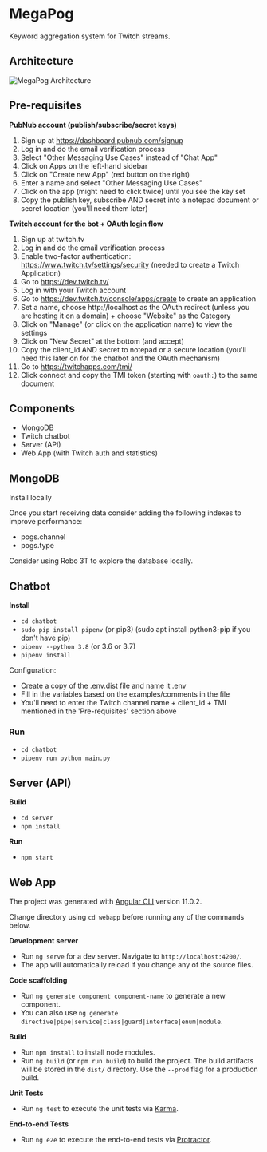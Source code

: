 # MegaPog

Keyword aggregation system for Twitch streams.

## Architecture

![MegaPog Architecture](docs/megapog.png)

## Pre-requisites

**PubNub account (publish/subscribe/secret keys)**

1. Sign up at https://dashboard.pubnub.com/signup
2. Log in and do the email verification process
3. Select "Other Messaging Use Cases" instead of "Chat App"
4. Click on Apps on the left-hand sidebar
5. Click on "Create new App" (red button on the right)
6. Enter a name and select "Other Messaging Use Cases"
7. Click on the app (might need to click twice) until you see the key set
8. Copy the publish key, subscribe AND secret into a notepad document or secret location (you'll need them later)

**Twitch account for the bot + OAuth login flow**

1. Sign up at twitch.tv
2. Log in and do the email verification process
3. Enable two-factor authentication: https://www.twitch.tv/settings/security (needed to create a Twitch Application)
4. Go to https://dev.twitch.tv/
5. Log in with your Twitch account
6. Go to https://dev.twitch.tv/console/apps/create to create an application
7. Set a name, choose http://localhost as the OAuth redirect (unless you are hosting it on a domain) + choose "Website" as the Category
8. Click on "Manage" (or click on the application name) to view the settings
9. Click on "New Secret" at the bottom (and accept)
10. Copy the client_id AND secret to notepad or a secure location (you'll need this later on for the chatbot and the OAuth mechanism)
11. Go to https://twitchapps.com/tmi/
12. Click connect and copy the TMI token (starting with `oauth:`) to the same document

## Components

- MongoDB
- Twitch chatbot
- Server (API)
- Web App (with Twitch auth and statistics)

## MongoDB

Install locally

Once you start receiving data consider adding the following indexes to improve performance:

- pogs.channel
- pogs.type

Consider using Robo 3T to explore the database locally.

## Chatbot

**Install**

- `cd chatbot`
- `sudo pip install pipenv` (or pip3) (sudo apt install python3-pip if you don't have pip)
- `pipenv --python 3.8` (or 3.6 or 3.7)
- `pipenv install`

Configuration:

- Create a copy of the .env.dist file and name it .env
- Fill in the variables based on the examples/comments in the file
- You'll need to enter the Twitch channel name + client_id + TMI mentioned in the 'Pre-requisites' section above

### Run

- `cd chatbot`
- `pipenv run python main.py`

## Server (API)

**Build**

- `cd server`
- `npm install`

**Run**

- `npm start`

## Web App

The project was generated with [Angular CLI](https://github.com/angular/angular-cli) version 11.0.2.

Change directory using `cd webapp` before running any of the commands below.

**Development server**

- Run `ng serve` for a dev server. Navigate to `http://localhost:4200/`.
- The app will automatically reload if you change any of the source files.

**Code scaffolding**

- Run `ng generate component component-name` to generate a new component.
- You can also use `ng generate directive|pipe|service|class|guard|interface|enum|module`.

**Build**

- Run `npm install` to install node modules.
- Run `ng build` (or `npm run build`) to build the project. The build artifacts will be stored in the `dist/` directory. Use the `--prod` flag for a production build.

**Unit Tests**

- Run `ng test` to execute the unit tests via [Karma](https://karma-runner.github.io).

**End-to-end Tests**

- Run `ng e2e` to execute the end-to-end tests via [Protractor](http://www.protractortest.org/).
